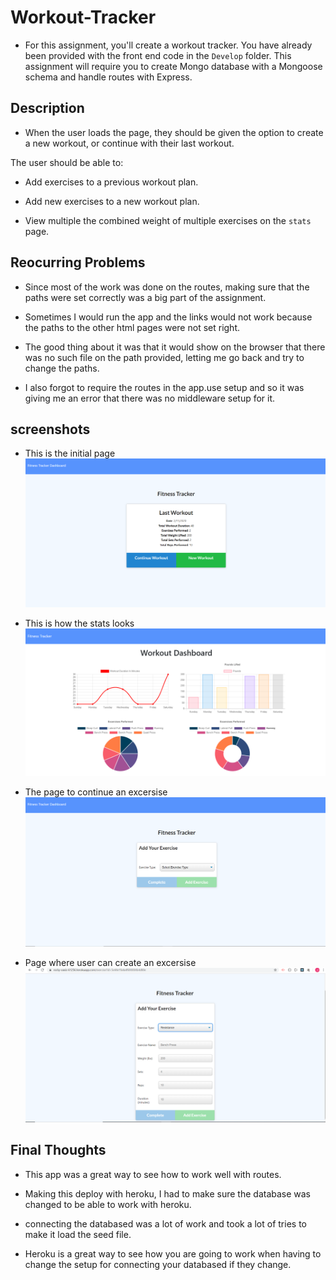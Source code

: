 # Workout-Tracker

* For this assignment, you'll create a workout tracker. You have already been provided with the front end code in the `Develop` folder. This assignment will require you to create Mongo database with a Mongoose schema and handle routes with Express.

## Description
* When the user loads the page, they should be given the option to create a new workout, or continue with their last workout.

The user should be able to:

  * Add exercises to a previous workout plan.

  * Add new exercises to a new workout plan.

  * View multiple the combined weight of multiple exercises on the `stats` page.

## Reocurring Problems
* Since most of the work was done on the routes, making sure that the paths were set correctly was a big part of the assignment.

* Sometimes I would run the app and the links would not work because the paths to the other html pages were not set right.

* The good thing about it was that it would show on the browser that there was no such file on the path provided, letting me go back and try to change the paths.

* I also forgot to require the routes in the app.use setup and so it was giving me an error that there was no middleware setup for it.

## screenshots
* This is the initial page
![Image description](images/main.png)

* This is how the stats looks
![Image description](images/stats.png)

* The page to continue an excersise
![Image description](images/add.png)

* Page where user can create an excersise
![Image description](images/continue.png)

## Final Thoughts
* This app was a great way to see how to work well with routes.

* Making this deploy with heroku, I had to make sure the database was changed to be able to work with heroku.

* connecting the databased was a lot of work and took a lot of tries to make it load the seed file.

* Heroku is a great way to see how you are going to work when having to change the setup for connecting your databased if they change.